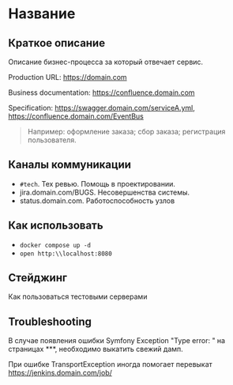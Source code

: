 # Название

## Краткое описание

Описание бизнес-процесса за который отвечает сервис.

Production URL: <https://domain.com>

Business documentation: <https://confluence.domain.com>

Specification: <https://swagger.domain.com/serviceA.yml>, <https://confluence.domain.com/EventBus>

> Например: оформление заказа; сбор заказа; регистрация пользователя.

## Каналы коммуникации

- `#tech`. Тех ревью. Помощь в проектировании.
- jira.domain.com/BUGS. Несовершенства системы.
- status.domain.com. Работоспособность узлов

## Как использовать

- `docker compose up -d`
- `open http:\\localhost:8080`

## Стейджинг

Как пользоваться тестовыми серверами

## Troubleshooting

В случае появления ошибки Symfony Exception "Type error: " на страницах ***,
необходимо выкатить свежий дамп.

При ошибке TransportException иногда помогает перевыкат <https://jenkins.domain.com/job/>
